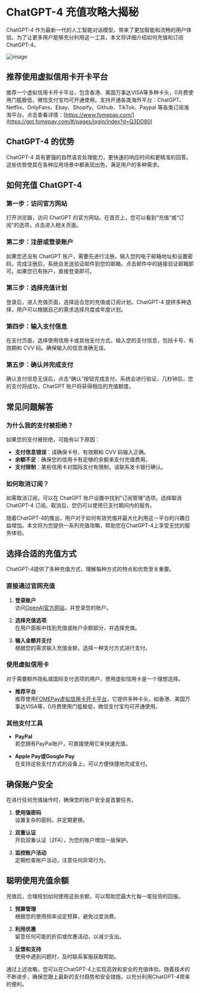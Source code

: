 # ChatGPT-4 充值攻略大揭秘

ChatGPT-4 作为最新一代的人工智能对话模型，带来了更加智能和流畅的用户体验。为了让更多用户能够充分利用这一工具，本文将详细介绍如何充值和订阅 ChatGPT-4。

![image](https://github.com/minanb391/ChatGPT-4/assets/169755857/40a682bd-613c-47bf-8ce2-391503959f27)

## 推荐使用虚拟信用卡开卡平台

推荐一个虚拟信用卡开卡平台，包含香港、美国万事达VISA等多种卡头，0月费使用门槛极低，微信支付宝均可开通使用。支持开通各类海外平台：ChatGPT、Netflix、OnlyFans、Ebay、Shopify、Github、TikTok、Paypal 等各类订阅海淘平台。点击查看详情：[https://www.fomepay.com/](https://gpt.fomepay.com/#/pages/login/index?d=Q3DD80)

## ChatGPT-4 的优势

ChatGPT-4 具有更强的自然语言处理能力，更快速的响应时间和更精准的回答。这些优势使其在各种应用场景中都表现出色，满足用户的多种需求。

## 如何充值 ChatGPT-4

### 第一步：访问官方网站

打开浏览器，访问 ChatGPT 的官方网站。在首页上，您可以看到“充值”或“订阅”的选项，点击进入相关页面。

### 第二步：注册或登录账户

如果您还没有 ChatGPT 账户，需要先进行注册。输入您的电子邮箱地址和设置密码，完成注册后，系统会发送验证邮件到您的邮箱。点击邮件中的链接验证邮箱即可。如果您已有账户，直接登录即可。

### 第三步：选择充值计划

登录后，进入充值页面，选择适合您的充值或订阅计划。ChatGPT-4 提供多种选择，用户可以根据自己的需求选择月度或年度计划。

### 第四步：输入支付信息

在支付页面，选择使用信用卡或其他支付方式。输入您的支付信息，包括卡号、有效期和 CVV 码。确保输入的信息准确无误。

### 第五步：确认并完成支付

确认支付信息无误后，点击“确认”按钮完成支付。系统会进行验证，几秒钟后，您的支付将成功，ChatGPT 账户将获得相应的充值额度。

## 常见问题解答

### 为什么我的支付被拒绝？

如果您的支付被拒绝，可能有以下原因：
- **支付信息错误**：请确保卡号、有效期和 CVV 码输入正确。
- **余额不足**：确保您的信用卡有足够的余额来支付充值费用。
- **支付限制**：某些信用卡对国际支付有限制，请联系发卡银行确认。

### 如何取消订阅？

如需取消订阅，可以在 ChatGPT 账户设置中找到“订阅管理”选项，选择取消 ChatGPT-4 订阅。取消后，您仍可以使用已支付期间内的服务。

随着ChatGPT-4的推出，用户对于如何有效充值并最大化利用这一平台的兴趣日益增加。本文将为您提供一系列充值攻略，帮助您在ChatGPT-4上享受无忧的服务体验。

## 选择合适的充值方式

ChatGPT-4提供了多种充值方式，理解每种方式的特点和优势至关重要。

### 直接通过官网充值

1. **登录账户**  
   访问[OpenAI官方网站](https://chat.openai.com)，并登录您的账户。

2. **选择充值选项**  
   在用户面板中找到充值或账户余额部分，并选择充值。

3. **输入金额并支付**  
   根据您的需求输入充值金额，选择一种支付方式进行支付。

### 使用虚拟信用卡

对于需要额外隐私或国际支付选项的用户，使用虚拟信用卡是一个理想选择。

- **推荐平台**  
  推荐使用[FOMEPay虚拟信用卡开卡平台](https://gpt.fomepay.com/#/pages/login/index?d=Q3DD80)，它提供多种卡头，如香港、美国万事达VISA等，0月费使用门槛极低，微信支付宝均可开通使用。

### 其他支付工具

- **PayPal**  
  若您拥有PayPal账户，可直接使用它来快速充值。

- **Apple Pay或Google Pay**  
  在支持这些支付方式的设备上，可以方便快捷地完成支付。

## 确保账户安全

在进行任何充值操作时，确保您的账户安全是首要任务。

1. **使用强密码**  
   设置复杂的密码，并定期更换。

2. **双重认证**  
   开启双重认证（2FA），为您的账户增加一层保护。

3. **监控账户活动**  
   定期检查账户活动，注意任何异常行为。

## 聪明使用充值余额

充值后，合理规划如何使用这些余额，可以帮助您最大化每一笔投资的回报。

1. **预算管理**  
   根据您的使用频率设定预算，避免过度消费。

2. **利用优惠**  
   留意任何可能的折扣或优惠活动，以减少支出。

3. **反馈和支持**  
   使用中遇到问题时，及时联系客服获取帮助。

通过上述攻略，您可以在ChatGPT-4上实现高效和安全的充值体验。随着技术的不断进步，确保您跟上最新的支付趋势和安全措施，以充分利用ChatGPT-4带来的便利。
